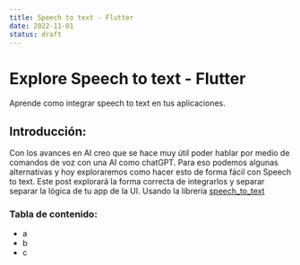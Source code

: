 ```yaml
---
title: Speech to text - Flutter
date: 2022-11-01
status: draft
---
```


# Explore Speech to text  - Flutter
Aprende como integrar speech to text en tus aplicaciones.

## Introducción:

Con los avances en AI creo que se hace muy útil poder hablar por medio de comandos de voz con una AI como chatGPT. Para eso podemos algunas alternativas y hoy exploraremos como hacer esto de forma fácil con Speech to text.
Este post explorará la forma correcta de integrarlos y separar separar la lógica de tu app de la UI. Usando la librería [speech_to_text]()

### Tabla de contenido:

- a
- b
- c
